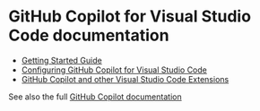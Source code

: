 # GitHub Copilot for Visual Studio Code documentation

* [Getting Started Guide](gettingstarted.md)
* [Configuring GitHub Copilot for Visual Studio Code](configuring.md)
* [GitHub Copilot and other Visual Studio Code Extensions](extensions.md)

See also the full [GitHub Copilot documentation](../README.md)
